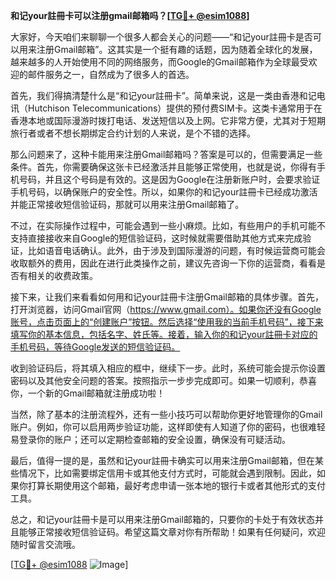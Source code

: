 **和记your註冊卡可以注册gmail邮箱吗？[[TG💪+ @esim1088](https://t.me/s/esim1088)]**

大家好，今天咱们来聊聊一个很多人都会关心的问题——“和记your註冊卡是否可以用来注册Gmail邮箱”。这其实是一个挺有趣的话题，因为随着全球化的发展，越来越多的人开始使用不同的网络服务，而Google的Gmail邮箱作为全球最受欢迎的邮件服务之一，自然成为了很多人的首选。

首先，我们得搞清楚什么是“和记your註冊卡”。简单来说，这是一类由香港和记电讯（Hutchison Telecommunications）提供的预付费SIM卡。这类卡通常用于在香港本地或国际漫游时拨打电话、发送短信以及上网。它非常方便，尤其对于短期旅行者或者不想长期绑定合约计划的人来说，是个不错的选择。

那么问题来了，这种卡能用来注册Gmail邮箱吗？答案是可以的，但需要满足一些条件。首先，你需要确保这张卡已经激活并且能够正常使用，也就是说，你得有手机号码，并且这个号码是有效的。这是因为Google在注册新账户时，会要求验证手机号码，以确保账户的安全性。所以，如果你的和记your註冊卡已经成功激活并能正常接收短信验证码，那就可以用来注册Gmail邮箱了。

不过，在实际操作过程中，可能会遇到一些小麻烦。比如，有些用户的手机可能不支持直接接收来自Google的短信验证码，这时候就需要借助其他方式来完成验证，比如语音电话确认。此外，由于涉及到国际漫游的问题，有时候运营商可能会收取额外的费用，因此在进行此类操作之前，建议先咨询一下你的运营商，看看是否有相关的收费政策。

接下来，让我们来看看如何用和记your註冊卡注册Gmail邮箱的具体步骤。首先，打开浏览器，访问Gmail官网（https://www.gmail.com）。如果你还没有Google账号，点击页面上的“创建账户”按钮。然后选择“使用我的当前手机号码”，接下来填写你的基本信息，包括名字、姓氏等。接着，输入你的和记your註冊卡对应的手机号码，等待Google发送的短信验证码。

收到验证码后，将其填入相应的框中，继续下一步。此时，系统可能会提示你设置密码以及其他安全问题的答案。按照指示一步步完成即可。如果一切顺利，恭喜你，一个新的Gmail邮箱就注册成功啦！

当然，除了基本的注册流程外，还有一些小技巧可以帮助你更好地管理你的Gmail账户。例如，你可以启用两步验证功能，这样即使有人知道了你的密码，也很难轻易登录你的账户；还可以定期检查邮箱的安全设置，确保没有可疑活动。

最后，值得一提的是，虽然和记your註冊卡确实可以用来注册Gmail邮箱，但在某些情况下，比如需要绑定信用卡或其他支付方式时，可能就会遇到限制。因此，如果你打算长期使用这个邮箱，最好考虑申请一张本地的银行卡或者其他形式的支付工具。

总之，和记your註冊卡是可以用来注册Gmail邮箱的，只要你的卡处于有效状态并且能够正常接收短信验证码。希望这篇文章对你有所帮助！如果有任何疑问，欢迎随时留言交流哦。

[[TG💪+ @esim1088](https://t.me/s/esim1088) ![Image](https://i.postimg.cc/4NQfJmqS/Snipaste-2025-05-13-00-14-12.png)]